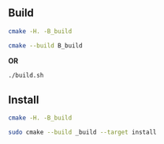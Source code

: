 ## Build
```sh
cmake -H. -B_build
```
```sh
cmake --build B_build
```
**OR**
```sh
./build.sh
```
## Install
```sh
cmake -H. -B_build
```
```sh
sudo cmake --build _build --target install
```
